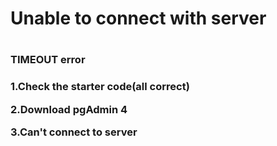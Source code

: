 <h1>Unable to connect with server<h1>
  <h3>TIMEOUT error<h3>
    <p>1.Check the starter code(all correct)<p>
    <p>2.Download pgAdmin 4<p>
    <p>3.Can't connect to server<p>
